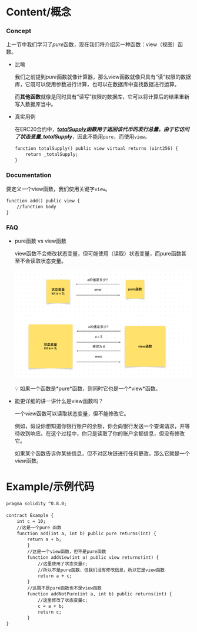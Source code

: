 # Content/概念

### Concept

上一节中我们学习了*pure*函数，现在我们将介绍另一种函数：view（视图）函数。

- 比喻
    
    我们之前提到*pure*函数就像计算器，那么view函数就像只具有“读”权限的数据库，它既可以使用参数进行计算，也可以在数据库中查找数据进行运算。
    
    而**其他函数**就像是同时具有“读写”权限的数据库，它可以将计算后的结果重新写入数据库当中。
    
- 真实用例
    
    在ERC20合约中，***[totalSupply](https://github.com/OpenZeppelin/openzeppelin-contracts/blob/9ef69c03d13230aeff24d91cb54c9d24c4de7c8b/contracts/token/ERC20/ERC20.sol#L99)***函数用于返回该代币的发行总量。由于它访问了状态变量***_totalSupply***，因此不能用`pure`，而使用`view`。
    
    ```solidity
    function totalSupply() public view virtual returns (uint256) {
        return _totalSupply;
    }
    ```
    

### Documentation

要定义一个view函数，我们使用关键字`view`。

```solidity
function add() public view {
	//function body 
}
```

### FAQ

- pure函数 vs view函数
    
    view函数不会修改状态变量，但可能使用（读取）状态变量，而pure函数甚至不会读取状态变量。
    
    ![C6B89C84-940C-4EEA-90EC-1FAC074DAF9E.jpeg](./img/4-1.jpeg)
    
    <aside>
    💡 如果一个函数是*pure*函数，则同时它也是一个*view*函数。
    
    </aside>
    
- 能更详细的讲一讲什么是view函数吗？
    
    一个*view*函数可以读取状态变量，但不能修改它。
    
    例如，假设你想知道你银行账户的余额，你会向银行发送一个查询请求，并等待收到响应。在这个过程中，你只是读取了你的账户余额信息，但没有修改它。
    
    如果某个函数告诉你某些信息，但不对区块链进行任何更改，那么它就是一个*view*函数。

# Example/示例代码

```solidity
pragma solidity ^0.8.0;

contract Example {
    int c = 10;
    //这是一个pure 函数
    function add(int a, int b) public pure returns(int) {
        return a + b;
		}
		//这是一个view函数，但不是pure函数
		function addView(int a) public view returns(int) {
		    //这里使用了状态变量c;
		    //所以不是pure函数，但我们没有修改信息，所以它是view函数
		    return a + c;
		}
		//这既不是pure函数也不是view函数
		function addNotPure(int a, int b) public returns(int) {
		    //这里修改了状态变量c;
		    c = a + b;
		    return c;
		}
}
```

